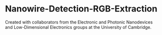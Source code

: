 # Nanowire-Detection-RGB-Extraction

Created with collaborators from the Electronic and Photonic Nanodevices and Low-Dimensional Electronics groups at the University of Cambridge.
